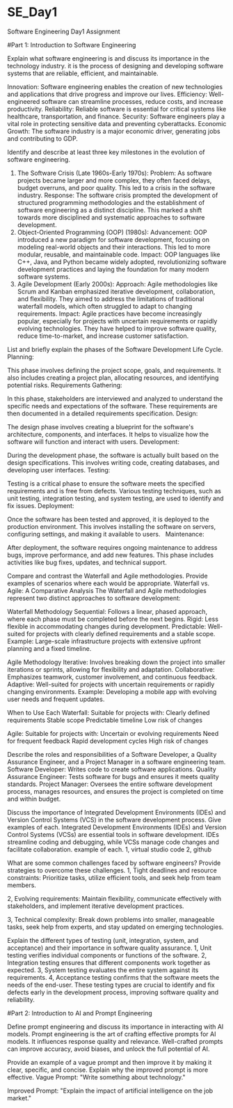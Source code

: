 # SE_Day1
Software Engineering Day1 Assignment

#Part 1: Introduction to Software Engineering

Explain what software engineering is and discuss its importance in the technology industry.
it is the process of designing and developing software systems that are reliable, efficient, and maintainable.

Innovation: Software engineering enables the creation of new technologies and applications that drive progress and improve our lives.
Efficiency: Well-engineered software can streamline processes, reduce costs, and increase productivity.
Reliability: Reliable software is essential for critical systems like healthcare, transportation, and finance.
Security: Software engineers play a vital role in protecting sensitive data and preventing cyberattacks.
Economic Growth: The software industry is a major economic driver, generating jobs and contributing to GDP.

Identify and describe at least three key milestones in the evolution of software engineering.
1. The Software Crisis (Late 1960s-Early 1970s):
Problem: As software projects became larger and more complex, they often faced delays, budget overruns, and poor quality. This led to a crisis in the software industry.
Response: The software crisis prompted the development of structured programming methodologies and the establishment of software engineering as a distinct discipline. This marked a shift towards more disciplined and systematic approaches to software development.
2. Object-Oriented Programming (OOP) (1980s):
Advancement: OOP introduced a new paradigm for software development, focusing on modeling real-world objects and their interactions. This led to more modular, reusable, and maintainable code.
Impact: OOP languages like C++, Java, and Python became widely adopted, revolutionizing software development practices and laying the foundation for many modern software systems.
3. Agile Development (Early 2000s):
Approach: Agile methodologies like Scrum and Kanban emphasized iterative development, collaboration, and flexibility. They aimed to address the limitations of traditional waterfall models, which often struggled to adapt to changing requirements.
Impact: Agile practices have become increasingly popular, especially for projects with uncertain requirements or rapidly evolving technologies. They have helped to improve software quality, reduce time-to-market, and increase customer satisfaction.

List and briefly explain the phases of the Software Development Life Cycle.
Planning:

This phase involves defining the project scope, goals, and requirements. It also includes creating a project plan, allocating resources, and identifying potential risks.
Requirements Gathering:

In this phase, stakeholders are interviewed and analyzed to understand the specific needs and expectations of the software. These requirements are then documented in a detailed requirements specification.
Design:

The design phase involves creating a blueprint for the software's architecture, components, and interfaces. It helps to visualize how the software will function and interact with users.
Development:

During the development phase, the software is actually built based on the design specifications. This involves writing code, creating databases, and developing user interfaces.
Testing:

Testing is a critical phase to ensure the software meets the specified requirements and is free from defects. Various testing techniques, such as unit testing, integration testing, and system testing, are used to identify and fix issues.
Deployment:

Once the software has been tested and approved, it is deployed to the production environment. This involves installing the software on servers, configuring settings, and making it available to users.   
Maintenance:

After deployment, the software requires ongoing maintenance to address bugs, improve performance, and add new features. This phase includes activities like bug fixes, updates, and technical support.

Compare and contrast the Waterfall and Agile methodologies. Provide examples of scenarios where each would be appropriate.
Waterfall vs. Agile: A Comparative Analysis
The Waterfall and Agile methodologies represent two distinct approaches to software development:

Waterfall Methodology
Sequential: Follows a linear, phased approach, where each phase must be completed before the next begins.
Rigid: Less flexible in accommodating changes during development.
Predictable: Well-suited for projects with clearly defined requirements and a stable scope.
Example: Large-scale infrastructure projects with extensive upfront planning and a fixed timeline.

Agile Methodology
Iterative: Involves breaking down the project into smaller iterations or sprints, allowing for flexibility and adaptation.
Collaborative: Emphasizes teamwork, customer involvement, and continuous feedback.
Adaptive: Well-suited for projects with uncertain requirements or rapidly changing environments.
Example: Developing a mobile app with evolving user needs and frequent updates.

When to Use Each
Waterfall: Suitable for projects with:
Clearly defined requirements
Stable scope
Predictable timeline
Low risk of changes

Agile: Suitable for projects with:
Uncertain or evolving requirements
Need for frequent feedback
Rapid development cycles
High risk of changes

Describe the roles and responsibilities of a Software Developer, a Quality Assurance Engineer, and a Project Manager in a software engineering team.
Software Developer: Writes code to create software applications.
Quality Assurance Engineer: Tests software for bugs and ensures it meets quality standards.
Project Manager: Oversees the entire software development process, manages resources, and ensures the project is completed on time and within budget.

Discuss the importance of Integrated Development Environments (IDEs) and Version Control Systems (VCS) in the software development process. Give examples of each.
Integrated Development Environments (IDEs) and Version Control Systems (VCSs) are essential tools in software development. IDEs streamline coding and debugging, while VCSs manage code changes and facilitate collaboration. 
example of each.
1, virtual studio code
2, github

What are some common challenges faced by software engineers? Provide strategies to overcome these challenges.
1, Tight deadlines and resource constraints: Prioritize tasks, utilize efficient tools, and seek help from team members.

2, Evolving requirements: Maintain flexibility, communicate effectively with stakeholders, and implement iterative development practices.

3, Technical complexity: Break down problems into smaller, manageable tasks, seek help from experts, and stay updated on emerging technologies.

Explain the different types of testing (unit, integration, system, and acceptance) and their importance in software quality assurance.
1, Unit testing verifies individual components or functions of the software. 
2, Integration testing ensures that different components work together as expected. 
3, System testing evaluates the entire system against its requirements. 
4, Acceptance testing confirms that the software meets the needs of the end-user. 
These testing types are crucial to identify and fix defects early in the development process, improving software quality and reliability.

#Part 2: Introduction to AI and Prompt Engineering

Define prompt engineering and discuss its importance in interacting with AI models.
Prompt engineering is the art of crafting effective prompts for AI models. It influences response quality and relevance. Well-crafted prompts can improve accuracy, avoid biases, and unlock the full potential of AI.




Provide an example of a vague prompt and then improve it by making it clear, specific, and concise. Explain why the improved prompt is more effective.
Vague Prompt: "Write something about technology."

Improved Prompt: "Explain the impact of artificial intelligence on the job market."
